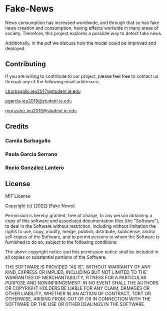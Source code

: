 # Fake-News

News consumption has increased wordlwide, and through that so has fake news creation and consumption, having effects worlwide in many areas of society.
Therefore, this project explores a possible way to detect fake news.

Additionally, in the pdf we discuss how the model could be improved and deployed.


## Contributing
If you are willing to contribute to our project, please feel free to contact us through any of the following email addresses:

cbarbagallo.ieu2017@student.ie.edu

pgarcia.ieu2018@student.ie.edu

rgonzalez.ieu2018@student.ie.edu


## Credits
### Camila Barbagallo 
### Paula Garcia Serrano
### Rocio González Lantero


## License
MIT License

Copyright (c) [2022] [Fake News]

Permission is hereby granted, free of charge, to any person obtaining a copy
of this software and associated documentation files (the "Software"), to deal
in the Software without restriction, including without limitation the rights
to use, copy, modify, merge, publish, distribute, sublicense, and/or sell
copies of the Software, and to permit persons to whom the Software is
furnished to do so, subject to the following conditions:

The above copyright notice and this permission notice shall be included in all
copies or substantial portions of the Software.

THE SOFTWARE IS PROVIDED "AS IS", WITHOUT WARRANTY OF ANY KIND, EXPRESS OR
IMPLIED, INCLUDING BUT NOT LIMITED TO THE WARRANTIES OF MERCHANTABILITY,
FITNESS FOR A PARTICULAR PURPOSE AND NONINFRINGEMENT. IN NO EVENT SHALL THE
AUTHORS OR COPYRIGHT HOLDERS BE LIABLE FOR ANY CLAIM, DAMAGES OR OTHER
LIABILITY, WHETHER IN AN ACTION OF CONTRACT, TORT OR OTHERWISE, ARISING FROM,
OUT OF OR IN CONNECTION WITH THE SOFTWARE OR THE USE OR OTHER DEALINGS IN THE
SOFTWARE.
